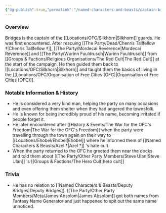 ```yaml
---
{"dg-publish":true,"permalink":"/named-characters-and-beasts/captain-bridges/","tags":["NPC"],"updated":"2025-03-01T21:15:19.131+00:00"}
---
```



### Overview
Bridges is the captain of the [[Locations/OFC/Silkhorn\|Silkhorn]] guards. He was first encountered. After rescuing [[The Party/Dead/Chenris Tallfellow ‡\|Chenris Tallfellow ‡]], [[The Party/Mordecai Reverence\|Mordecai Reverence]] and [[The Party/Wurinn Fuuldrusch\|Wurinn Fuuldrusch]] from [[Groups & Factions/Religious Organisations/The Red Cult\|The Red Cult]] at the start of the campaign. He then guided them back to [[Locations/OFC/Silkhorn\|Silkhorn]] and taught them the basics of living in the [[Locations/OFC/Organisation of Free Cities (OFC)\|Organisation of Free Cities (OFC)]].

### Notable Information & History 
- He is considered a very kind man, helping the party on many occasions and even offering them shelter when they had angered the townsfolk. 
- He is known for being incredibly proud of his name, becoming irritated if people forget it.
- He later encountered after [[History & Events/The War for the OFC's Freedom\|The War for the OFC's Freedom]] when the party were travelling through the town again on their way to [[Locations/Ehobel/Ehobel\|Ehobel]] where he informed them of [[Named Characters & Beasts/Azel †\|Azel †]] 's hate cult.
- When the party returned to the OFC he greeted them near the docks and told them about [[The Party/Other Party Members/Steve Ulan\|Steve Ulan]] 's [[Groups & Factions/The Hero Cult\|hero cult]]

### Trivia 
- He has no relation to [[Named Characters & Beasts/Deputy Bridges\|Deputy Bridges]]. [[The Party/Other Party Members/Meta/James Absolom\|James Absolom]] got both names from Fantasy Name Generator and just happened to spit out the same name unnoticed. 